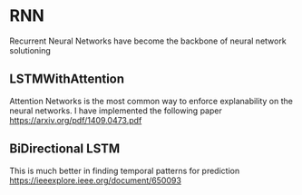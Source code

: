 # RNN
Recurrent Neural Networks have become the backbone of neural network solutioning

## LSTMWithAttention
Attention Networks is the most common way to enforce explanability on the neural networks. I have implemented the following paper </br>
https://arxiv.org/pdf/1409.0473.pdf

## BiDirectional LSTM
This is much better in finding temporal patterns for prediction
https://ieeexplore.ieee.org/document/650093
